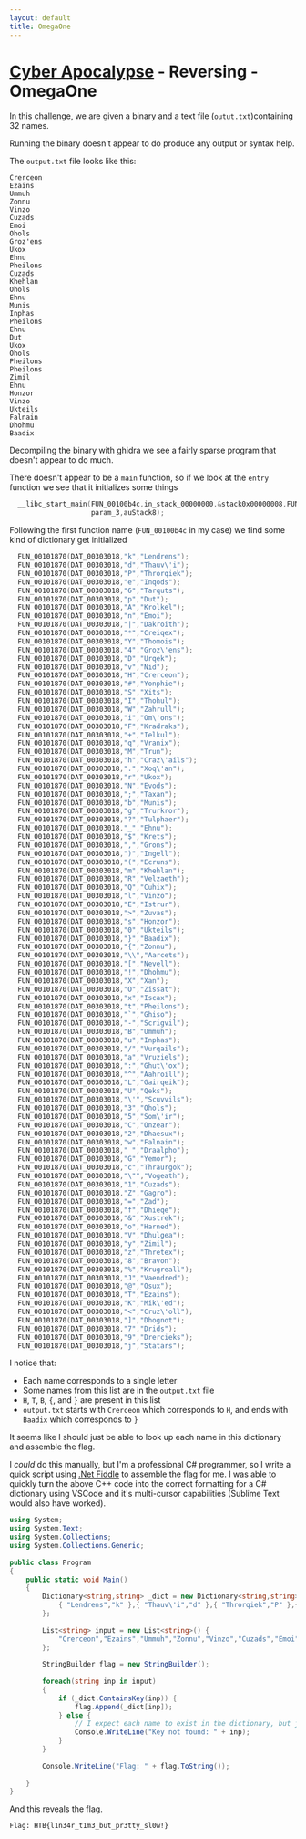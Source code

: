 ```yaml
---
layout: default
title: OmegaOne
---
```


# [Cyber Apocalypse](index.md) - Reversing - OmegaOne

In this challenge, we are given a binary and a text file (`outut.txt`)containing 32 names.

Running the binary doesn't appear to do produce any output or syntax help.

The `output.txt` file looks like this:

```
Crerceon
Ezains
Ummuh
Zonnu
Vinzo
Cuzads
Emoi
Ohols
Groz'ens
Ukox
Ehnu
Pheilons
Cuzads
Khehlan
Ohols
Ehnu
Munis
Inphas
Pheilons
Ehnu
Dut
Ukox
Ohols
Pheilons
Pheilons
Zimil
Ehnu
Honzor
Vinzo
Ukteils
Falnain
Dhohmu
Baadix
```

Decompiling the binary with ghidra we see a fairly sparse program that doesn't appear to do much.

There doesn't appear to be a `main` function, so if we look at the `entry` function we see that it initializes some things
```c++
  __libc_start_main(FUN_00100b4c,in_stack_00000000,&stack0x00000008,FUN_001020a0,FUN_00102110,
                    param_3,auStack8);
```

Following the first function name (`FUN_00100b4c` in my case) we find some kind of dictionary get initialized

```c++
  FUN_00101870(DAT_00303018,"k","Lendrens");
  FUN_00101870(DAT_00303018,"d","Thauv\'i");
  FUN_00101870(DAT_00303018,"P","Throrqiek");
  FUN_00101870(DAT_00303018,"e","Inqods");
  FUN_00101870(DAT_00303018,"6","Tarquts");
  FUN_00101870(DAT_00303018,"p","Dut");
  FUN_00101870(DAT_00303018,"A","Krolkel");
  FUN_00101870(DAT_00303018,"n","Emoi");
  FUN_00101870(DAT_00303018,"|","Dakroith");
  FUN_00101870(DAT_00303018,"*","Creiqex");
  FUN_00101870(DAT_00303018,"Y","Thomois");
  FUN_00101870(DAT_00303018,"4","Groz\'ens");
  FUN_00101870(DAT_00303018,"D","Urqek");
  FUN_00101870(DAT_00303018,"v","Nid");
  FUN_00101870(DAT_00303018,"H","Crerceon");
  FUN_00101870(DAT_00303018,"#","Yonphie");
  FUN_00101870(DAT_00303018,"S","Xits");
  FUN_00101870(DAT_00303018,"I","Thohul");
  FUN_00101870(DAT_00303018,"W","Zahrull");
  FUN_00101870(DAT_00303018,"i","Om\'ons");
  FUN_00101870(DAT_00303018,"F","Kradraks");
  FUN_00101870(DAT_00303018,"+","Ielkul");
  FUN_00101870(DAT_00303018,"q","Vranix");
  FUN_00101870(DAT_00303018,"M","Trun");
  FUN_00101870(DAT_00303018,"h","Craz\'ails");
  FUN_00101870(DAT_00303018,".","Xoq\'an");
  FUN_00101870(DAT_00303018,"r","Ukox");
  FUN_00101870(DAT_00303018,"N","Evods");
  FUN_00101870(DAT_00303018,";","Taxan");
  FUN_00101870(DAT_00303018,"b","Munis");
  FUN_00101870(DAT_00303018,"g","Trurkror");
  FUN_00101870(DAT_00303018,"?","Tulphaer");
  FUN_00101870(DAT_00303018,"_","Ehnu");
  FUN_00101870(DAT_00303018,"$","Krets");
  FUN_00101870(DAT_00303018,",","Grons");
  FUN_00101870(DAT_00303018,")","Ingell");
  FUN_00101870(DAT_00303018,"(","Ecruns");
  FUN_00101870(DAT_00303018,"m","Khehlan");
  FUN_00101870(DAT_00303018,"R","Velzaeth");
  FUN_00101870(DAT_00303018,"Q","Cuhix");
  FUN_00101870(DAT_00303018,"l","Vinzo");
  FUN_00101870(DAT_00303018,"E","Istrur");
  FUN_00101870(DAT_00303018,">","Zuvas");
  FUN_00101870(DAT_00303018,"s","Honzor");
  FUN_00101870(DAT_00303018,"0","Ukteils");
  FUN_00101870(DAT_00303018,"}","Baadix");
  FUN_00101870(DAT_00303018,"{","Zonnu");
  FUN_00101870(DAT_00303018,"\\","Aarcets");
  FUN_00101870(DAT_00303018,"[","Nevell");
  FUN_00101870(DAT_00303018,"!","Dhohmu");
  FUN_00101870(DAT_00303018,"X","Xan");
  FUN_00101870(DAT_00303018,"O","Zissat");
  FUN_00101870(DAT_00303018,"x","Iscax");
  FUN_00101870(DAT_00303018,"t","Pheilons");
  FUN_00101870(DAT_00303018,"`","Ghiso");
  FUN_00101870(DAT_00303018,"-","Scrigvil");
  FUN_00101870(DAT_00303018,"B","Ummuh");
  FUN_00101870(DAT_00303018,"u","Inphas");
  FUN_00101870(DAT_00303018,"/","Vurqails");
  FUN_00101870(DAT_00303018,"a","Vruziels");
  FUN_00101870(DAT_00303018,":","Ghut\'ox");
  FUN_00101870(DAT_00303018,"^","Aahroill");
  FUN_00101870(DAT_00303018,"L","Gairqeik");
  FUN_00101870(DAT_00303018,"U","Qeks");
  FUN_00101870(DAT_00303018,"\'","Scuvvils");
  FUN_00101870(DAT_00303018,"3","Ohols");
  FUN_00101870(DAT_00303018,"5","Som\'ir");
  FUN_00101870(DAT_00303018,"C","Onzear");
  FUN_00101870(DAT_00303018,"2","Dhaesux");
  FUN_00101870(DAT_00303018,"w","Falnain");
  FUN_00101870(DAT_00303018," ","Draalpho");
  FUN_00101870(DAT_00303018,"G","Yemor");
  FUN_00101870(DAT_00303018,"c","Thraurgok");
  FUN_00101870(DAT_00303018,"\"","Vogeath");
  FUN_00101870(DAT_00303018,"1","Cuzads");
  FUN_00101870(DAT_00303018,"Z","Gagro");
  FUN_00101870(DAT_00303018,"=","Zad");
  FUN_00101870(DAT_00303018,"f","Dhieqe");
  FUN_00101870(DAT_00303018,"&","Xustrek");
  FUN_00101870(DAT_00303018,"o","Harned");
  FUN_00101870(DAT_00303018,"V","Dhulgea");
  FUN_00101870(DAT_00303018,"y","Zimil");
  FUN_00101870(DAT_00303018,"z","Thretex");
  FUN_00101870(DAT_00303018,"8","Bravon");
  FUN_00101870(DAT_00303018,"%","Krugreall");
  FUN_00101870(DAT_00303018,"J","Vaendred");
  FUN_00101870(DAT_00303018,"@","Osux");
  FUN_00101870(DAT_00303018,"T","Ezains");
  FUN_00101870(DAT_00303018,"K","Mik\'ed");
  FUN_00101870(DAT_00303018,"<","Cruz\'oll");
  FUN_00101870(DAT_00303018,"]","Dhognot");
  FUN_00101870(DAT_00303018,"7","Drids");
  FUN_00101870(DAT_00303018,"9","Drercieks");
  FUN_00101870(DAT_00303018,"j","Statars");
```
I notice that:
 - Each name corresponds to a single letter
 - Some names from this list are in the `output.txt` file
 - `H`, `T`, `B`, `{`, and `}` are present in this list
 - `output.txt` starts with `Crerceon` which corresponds to `H`, and ends with `Baadix` which corresponds to `}`

It seems like I should just be able to look up each name in this dictionary and assemble the flag.

I *could* do this manually, but I'm a professional C# programmer, so I write a quick script using [.Net Fiddle](https://dotnetfiddle.net/) to assemble the flag for me. I was able to quickly turn the above C++ code into the correct formatting for a C# dictionary using VSCode and it's multi-cursor capabilities (Sublime Text would also have worked).

```C#
using System;
using System.Text;
using System.Collections;
using System.Collections.Generic;
					
public class Program
{
	public static void Main()
	{
		Dictionary<string,string> _dict = new Dictionary<string,string>() {
			{ "Lendrens","k" },{ "Thauv\'i","d" },{ "Throrqiek","P" },{ "Inqods","e" },{ "Tarquts","6" },{ "Dut","p" },{ "Krolkel","A" },{ "Emoi","n" },{ "Dakroith","|" },{ "Creiqex","*" },{ "Thomois","Y" },{ "Groz\'ens","4" },{ "Urqek","D" },{ "Nid","v" },{ "Crerceon","H" },{ "Yonphie","#" },{ "Xits","S" },{ "Thohul","I" },{ "Zahrull","W" },{ "Om\'ons","i" },{ "Kradraks","F" },{ "Ielkul","+" },{ "Vranix","q" },{ "Trun","M" },{ "Craz'ails","h" },{ "Xoq\'an","." },{ "Ukox","r" },{ "Evods","N" },{ "Taxan",";" },{ "Munis","b" },{ "Trurkror","g" },{ "Tulphaer","?" },{ "Ehnu","_" },{ "Krets","$" },{ "Grons","" },{ "Ingell",")" },{ "Ecruns","(" },{ "Khehlan","m" },{ "Velzaeth","R" },{ "Cuhix","Q" },{ "Vinzo","l" },{ "Istrur","E" },{ "Zuvas",">" },{ "Honzor","s" },{ "Ukteils","0" },{ "Baadix","}" },{ "Zonnu","{" },{ "Aarcets","\\" },{ "Nevell","[" },{ "Dhohmu","!" },{ "Xan","X" },{ "Zissat","O" },{ "Iscax","x" },{ "Pheilons","t" },{ "Ghiso","`" },{ "Scrigvil","-" },{ "Ummuh","B" },{ "Inphas","u" },{ "Vurqails","/" },{ "Vruziels","a" },{ "Ghut\'ox",":" },{ "Aahroill","^" },{ "Gairqeik","L" },{ "Qeks","U" },{ "Scuvvils","\'" },{ "Ohols","3" },{ "Som\'ir","5" },{ "Onzear","C" },{ "Dhaesux","2" },{ "Falnain","w" },{ "Draalpho"," " },{ "Yemor","G" },{ "Thraurgok","c" },{ "Vogeath","\"" },{ "Cuzads","1" },{ "Gagro","Z" },{ "Zad","=" },{ "Dhieqe","f" },{ "Xustrek","&" },{ "Harned","o" },{ "Dhulgea","V" },{ "Zimil","y" },{ "Thretex","z" },{ "Bravon","8" },{ "Krugreall","%" },{ "Vaendred","J" },{ "Osux","@" },{ "Ezains","T" },{ "Mik\'ed","K" },{ "Cruz\'oll","<" },{ "Dhognot","]" },{ "Drids","7" },{ "Drercieks","9" },{ "Statars","j" }
		};
		
		List<string> input = new List<string>() {
			"Crerceon","Ezains","Ummuh","Zonnu","Vinzo","Cuzads","Emoi","Ohols","Groz'ens","Ukox","Ehnu","Pheilons","Cuzads","Khehlan","Ohols","Ehnu","Munis","Inphas","Pheilons","Ehnu","Dut","Ukox","Ohols","Pheilons","Pheilons","Zimil","Ehnu","Honzor","Vinzo","Ukteils","Falnain","Dhohmu","Baadix"
		};
		
		StringBuilder flag = new StringBuilder();
		
		foreach(string inp in input) 
		{
			if (_dict.ContainsKey(inp)) {
				flag.Append(_dict[inp]);
			} else {
                // I expect each name to exist in the dictionary, but just in case
				Console.WriteLine("Key not found: " + inp);
			}
		}
		
		Console.WriteLine("Flag: " + flag.ToString());
		
	}
}
```

And this reveals the flag.
```
Flag: HTB{l1n34r_t1m3_but_pr3tty_sl0w!}
```